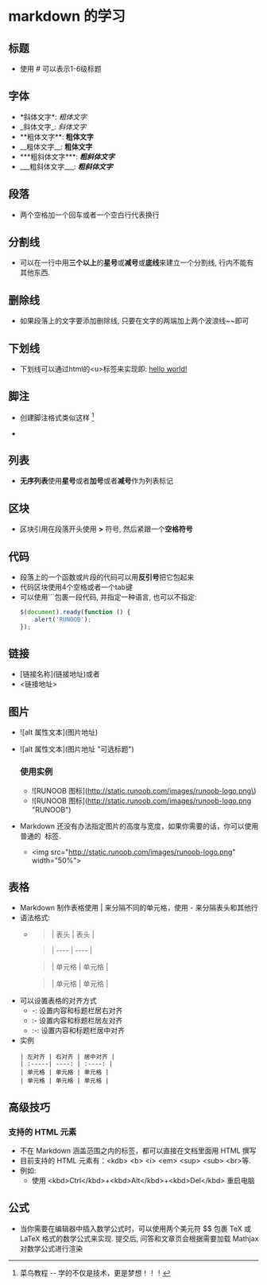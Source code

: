 # markdown 的学习

## 标题
* 使用 \# 可以表示1-6级标题

## 字体
* \*斜体文字\*: *粗体文字*
* \_斜体文字\_: _斜体文字_
* \*\*粗体文字\*\*: **粗体文字**
* \_\_粗体文字\_\_: __粗体文字__
* \*\*\*粗斜体文字\*\*\*: ***粗斜体文字***
* \_\_\_粗斜体文字\_\_\_: ___粗斜体文字___

## 段落
* 两个空格加一个回车或者一个空白行代表换行

## 分割线
* 可以在一行中用**三个以上**的**星号**或**减号**或**底线**来建立一个分割线, 行内不能有其他东西.

## 删除线
* 如果段落上的文字要添加删除线, 只要在文字的两端加上两个波浪线\~\~即可

## 下划线
* 下划线可以通过html的\<u>标签来实现即: <u>hello world!</u>

## 脚注
* 创建脚注格式类似这样 [^RUNOOB]

* [^RUNOOB]: 菜鸟教程 -- 学的不仅是技术，更是梦想！！！

## 列表
* **无序列表**使用**星号**或者**加号**或者**减号**作为列表标记

## 区块
* 区块引用在段落开头使用 **\>** 符号, 然后紧跟一个**空格符号**

## 代码
* 段落上的一个函数或片段的代码可以用**反引号**把它包起来
* 代码区块使用4个空格或者一个tab键
* 可以使用\```包裹一段代码, 并指定一种语言, 也可以不指定:
    ```javascript
    $(document).ready(function () {
        alert('RUNOOB');
    });
    ```

## 链接
* \[链接名称\]\(链接地址\)或者
* \<链接地址\>

## 图片
* \!\[alt 属性文本](图片地址)
* \!\[alt 属性文本](图片地址 "可选标题")
    ### 使用实例
    * \!\[RUNOOB 图标\]\(http://static.runoob.com/images/runoob-logo.png\)
    * \!\[RUNOOB 图标](http://static.runoob.com/images/runoob-logo.png "RUNOOB")

* Markdown 还没有办法指定图片的高度与宽度，如果你需要的话，你可以使用普通的 <img> 标签.
    * \<img src="http://static.runoob.com/images/runoob-logo.png" width="50%">

## 表格
* Markdown 制作表格使用 \| 来分隔不同的单元格，使用 \- 来分隔表头和其他行
* 语法格式:
    *   >\|  表头   \| 表头  \|

        >\| \----  \| \----  \|

        >\| 单元格  \| 单元格 \|

        >\| 单元格  \| 单元格 \|
* 可以设置表格的对齐方式
    * -: 设置内容和标题栏居右对齐
    * :- 设置内容和标题栏居左对齐
    * :-: 设置内容和标题栏居中对齐  
* 实例  
    ```
    | 左对齐 | 右对齐 | 居中对齐 |
    | :-----| ----: | :----: |
    | 单元格 | 单元格 | 单元格 |
    | 单元格 | 单元格 | 单元格 |
    ```

## 高级技巧
### 支持的 HTML 元素
* 不在 Markdown 涵盖范围之内的标签，都可以直接在文档里面用 HTML 撰写
* 目前支持的 HTML 元素有：\<kdb> \<b> \<i> \<em> \<sup> \<sub> \<br>等.
* 例如:
    * 使用 \<kbd>Ctrl\</kbd>+\<kbd>Alt\</kbd>+\<kbd>Del\</kbd> 重启电脑

## 公式
* 当你需要在编辑器中插入数学公式时，可以使用两个美元符 \$\$ 包裹 TeX 或 LaTeX 格式的数学公式来实现. 提交后, 问答和文章页会根据需要加载 Mathjax 对数学公式进行渲染
